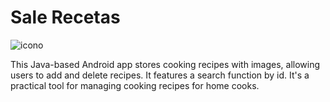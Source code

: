 # Sale Recetas
![icono](https://user-images.githubusercontent.com/59225714/229580137-3f64dfa5-2caf-434e-9587-9319c7703d0c.png)

This Java-based Android app stores cooking recipes with images, allowing users to add and delete recipes. It features a search function by id. It's a practical tool for managing cooking recipes for home cooks.
